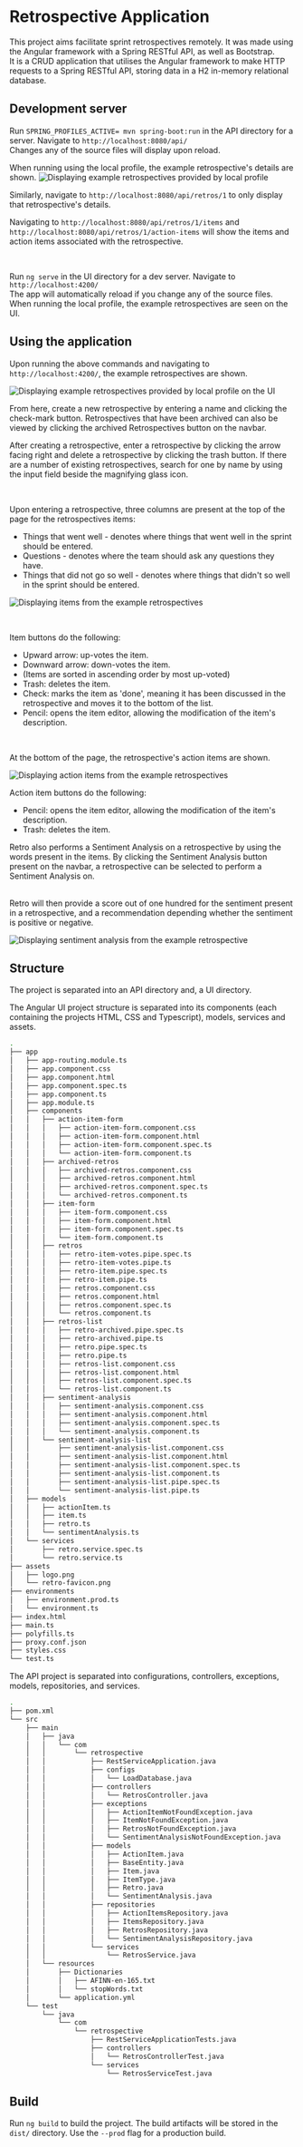 # Retrospective Application

This project aims facilitate sprint retrospectives remotely. It was made using the Angular framework with a Spring RESTful API, as well as Bootstrap.
<br>
It is a CRUD application that utilises the Angular framework to make HTTP requests to a Spring RESTful API, storing data in a H2 in-memory relational database.

## Development server

Run `SPRING_PROFILES_ACTIVE= mvn spring-boot:run` in the API directory for a server. Navigate to `http://localhost:8080/api/` 
<br> 
Changes any of the source files will display upon reload.

When running using the local profile, the example retrospective's details are shown.
![Displaying example retrospectives provided by local profile](retro-api-8080.png)

Similarly, navigate to `http://localhost:8080/api/retros/1` to only display that retrospective's details.
<br>

Navigating to `http://localhost:8080/api/retros/1/items` and `http://localhost:8080/api/retros/1/action-items` will show the items and action items associated with the retrospective.

<br>

Run `ng serve` in the UI directory for a dev server. Navigate to `http://localhost:4200/` 
<br>
The app will automatically reload if you change any of the source files.
When running the local profile, the example retrospectives are seen on the UI.

## Using the application
Upon running the above commands and navigating to `http://localhost:4200/`, the example retrospectives are shown.

![Displaying example retrospectives provided by local profile on the UI](retros-home.png)

From here, create a new retrospective by entering a name and clicking the check-mark button. Retrospectives that have been archived can also be 
viewed by clicking the archived Retrospectives button on the navbar.
<br>

After creating a retrospective, enter a retrospective by clicking the arrow facing right and delete a retrospective by clicking the trash button.
If there are a number of existing retrospectives, search for one by name by using the input field beside the magnifying glass icon.

<br>

Upon entering a retrospective, three columns are present at the top of the page for the retrospectives items:
- Things that went well - denotes where things that went well in the sprint should be entered.
- Questions - denotes where the team should ask any questions they have.
- Things that did not go so well - denotes where things that didn't so well in the sprint should be entered.

![Displaying items from the example retrospectives](retro-items.png)

<br>

Item buttons do the following: 
- Upward arrow: up-votes the item.
- Downward arrow: down-votes the item.
- (Items are sorted in ascending order by most up-voted)
- Trash: deletes the item.
- Check: marks the item as 'done', meaning it has been discussed in the retrospective and moves it to the bottom of the list.
- Pencil: opens the item editor, allowing the modification of the item's description.

<br>

At the bottom of the page, the retrospective's action items are shown.

![Displaying action items from the example retrospectives](retro-action-items.png)

Action item buttons do the following:
- Pencil: opens the item editor, allowing the modification of the item's description.
- Trash: deletes the item.

Retro also performs a Sentiment Analysis on a retrospective by using the words present in the items. By clicking 
the Sentiment Analysis button present on the navbar, a retrospective can be selected to perform a Sentiment Analysis
on.

<br>
Retro will then provide a score out of one hundred for the sentiment present in a retrospective, 
and a recommendation depending whether the sentiment is positive or negative.

![Displaying sentiment analysis from the example retrospective](retro-sentiment-analysis.png)

## Structure

The project is separated into an API directory and, a UI directory.
 
The Angular UI project structure is separated into its components (each containing the projects HTML, CSS and Typescript), models, services and assets.

``` BASH
.
├── app
│   ├── app-routing.module.ts
│   ├── app.component.css
│   ├── app.component.html
│   ├── app.component.spec.ts
│   ├── app.component.ts
│   ├── app.module.ts
│   ├── components
│   │   ├── action-item-form
│   │   │   ├── action-item-form.component.css
│   │   │   ├── action-item-form.component.html
│   │   │   ├── action-item-form.component.spec.ts
│   │   │   └── action-item-form.component.ts
│   │   ├── archived-retros
│   │   │   ├── archived-retros.component.css
│   │   │   ├── archived-retros.component.html
│   │   │   ├── archived-retros.component.spec.ts
│   │   │   └── archived-retros.component.ts
│   │   ├── item-form
│   │   │   ├── item-form.component.css
│   │   │   ├── item-form.component.html
│   │   │   ├── item-form.component.spec.ts
│   │   │   └── item-form.component.ts
│   │   ├── retros
│   │   │   ├── retro-item-votes.pipe.spec.ts
│   │   │   ├── retro-item-votes.pipe.ts
│   │   │   ├── retro-item.pipe.spec.ts
│   │   │   ├── retro-item.pipe.ts
│   │   │   ├── retros.component.css
│   │   │   ├── retros.component.html
│   │   │   ├── retros.component.spec.ts
│   │   │   └── retros.component.ts
│   │   ├── retros-list
│   │   │   ├── retro-archived.pipe.spec.ts
│   │   │   ├── retro-archived.pipe.ts
│   │   │   ├── retro.pipe.spec.ts
│   │   │   ├── retro.pipe.ts
│   │   │   ├── retros-list.component.css
│   │   │   ├── retros-list.component.html
│   │   │   ├── retros-list.component.spec.ts
│   │   │   └── retros-list.component.ts
│   │   ├── sentiment-analysis
│   │   │   ├── sentiment-analysis.component.css
│   │   │   ├── sentiment-analysis.component.html
│   │   │   ├── sentiment-analysis.component.spec.ts
│   │   │   └── sentiment-analysis.component.ts
│   │   └── sentiment-analysis-list
│   │       ├── sentiment-analysis-list.component.css
│   │       ├── sentiment-analysis-list.component.html
│   │       ├── sentiment-analysis-list.component.spec.ts
│   │       ├── sentiment-analysis-list.component.ts
│   │       ├── sentiment-analysis-list.pipe.spec.ts
│   │       └── sentiment-analysis-list.pipe.ts
│   ├── models
│   │   ├── actionItem.ts
│   │   ├── item.ts
│   │   ├── retro.ts
│   │   └── sentimentAnalysis.ts
│   └── services
│       ├── retro.service.spec.ts
│       └── retro.service.ts
├── assets
│   ├── logo.png
│   └── retro-favicon.png
├── environments
│   ├── environment.prod.ts
│   └── environment.ts
├── index.html
├── main.ts
├── polyfills.ts
├── proxy.conf.json
├── styles.css
└── test.ts
```

The API project is separated into configurations, controllers, exceptions, models, repositories, and services.

``` BASH
.
├── pom.xml
└── src
    ├── main
    │   ├── java
    │   │   └── com
    │   │       └── retrospective
    │   │           ├── RestServiceApplication.java
    │   │           ├── configs
    │   │           │   └── LoadDatabase.java
    │   │           ├── controllers
    │   │           │   └── RetrosController.java
    │   │           ├── exceptions
    │   │           │   ├── ActionItemNotFoundException.java
    │   │           │   ├── ItemNotFoundException.java
    │   │           │   ├── RetrosNotFoundException.java
    │   │           │   └── SentimentAnalysisNotFoundException.java
    │   │           ├── models
    │   │           │   ├── ActionItem.java
    │   │           │   ├── BaseEntity.java
    │   │           │   ├── Item.java
    │   │           │   ├── ItemType.java
    │   │           │   ├── Retro.java
    │   │           │   └── SentimentAnalysis.java
    │   │           ├── repositories
    │   │           │   ├── ActionItemsRepository.java
    │   │           │   ├── ItemsRepository.java
    │   │           │   ├── RetrosRepository.java
    │   │           │   └── SentimentAnalysisRepository.java
    │   │           └── services
    │   │               └── RetrosService.java
    │   └── resources
    │       ├── Dictionaries
    │       │   ├── AFINN-en-165.txt
    │       │   └── stopWords.txt
    │       └── application.yml
    └── test
        └── java
            └── com
                └── retrospective
                    ├── RestServiceApplicationTests.java
                    ├── controllers
                    │   └── RetrosControllerTest.java
                    └── services
                        └── RetrosServiceTest.java


```

## Build

Run `ng build` to build the project. The build artifacts will be stored in the `dist/` directory. Use the `--prod` flag for a production build.
